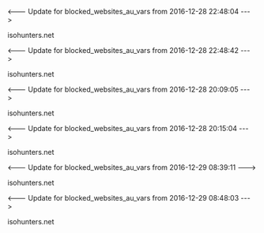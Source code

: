 <--- Update for blocked_websites_au_vars from 2016-12-28 22:48:04 --->

isohunters.net


<--- Update for blocked_websites_au_vars from 2016-12-28 22:48:42 --->

isohunters.net


<--- Update for blocked_websites_au_vars from 2016-12-28 20:09:05 --->

isohunters.net


<--- Update for blocked_websites_au_vars from 2016-12-28 20:15:04 --->

isohunters.net


<--- Update for blocked_websites_au_vars from 2016-12-29 08:39:11 --->

isohunters.net


<--- Update for blocked_websites_au_vars from 2016-12-29 08:48:03 --->

isohunters.net

